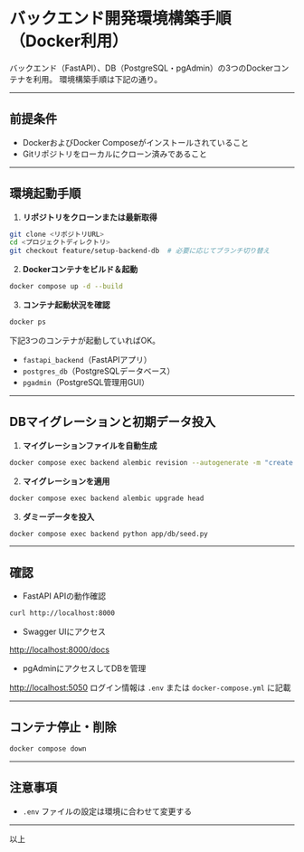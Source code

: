 # バックエンド開発環境構築手順（Docker利用）

バックエンド（FastAPI）、DB（PostgreSQL・pgAdmin）の3つのDockerコンテナを利用。 環境構築手順は下記の通り。

---

## 前提条件

- DockerおよびDocker Composeがインストールされていること
- Gitリポジトリをローカルにクローン済みであること

---

## 環境起動手順

1. **リポジトリをクローンまたは最新取得**

```bash
git clone <リポジトリURL>
cd <プロジェクトディレクトリ>
git checkout feature/setup-backend-db  # 必要に応じてブランチ切り替え
````

2. **Dockerコンテナをビルド＆起動**

```bash
docker compose up -d --build
```

3. **コンテナ起動状況を確認**

```bash
docker ps
```

下記3つのコンテナが起動していればOK。

* `fastapi_backend`（FastAPIアプリ）
* `postgres_db`（PostgreSQLデータベース）
* `pgadmin`（PostgreSQL管理用GUI）

---

## DBマイグレーションと初期データ投入

1. **マイグレーションファイルを自動生成**

```bash
docker compose exec backend alembic revision --autogenerate -m "create users table"
```

2. **マイグレーションを適用**

```bash
docker compose exec backend alembic upgrade head
```

3. **ダミーデータを投入**

```bash
docker compose exec backend python app/db/seed.py
```

---

## 確認

* FastAPI APIの動作確認

```bash
curl http://localhost:8000
```

* Swagger UIにアクセス

[http://localhost:8000/docs](http://localhost:8000/docs)

* pgAdminにアクセスしてDBを管理

[http://localhost:5050](http://localhost:5050)
ログイン情報は `.env` または `docker-compose.yml` に記載

---

## コンテナ停止・削除

```bash
docker compose down
```

---

## 注意事項

* `.env` ファイルの設定は環境に合わせて変更する
---

以上